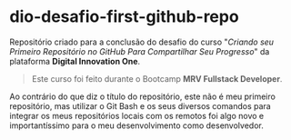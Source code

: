 # dio-desafio-first-github-repo

Repositório criado para a conclusão do desafio do curso "*Criando seu Primeiro Repositório no GitHub Para Compartilhar Seu Progresso*" da plataforma **Digital Innovation One**.

> Este curso foi feito durante o Bootcamp **MRV Fullstack Developer**.

Ao contrário do que diz o título do repositório, este não é meu primeiro repositório, mas utilizar o Git Bash e os seus diversos comandos para integrar os meus repositórios locais com os remotos foi algo novo e importantíssimo para o meu desenvolvimento como desenvolvedor.
